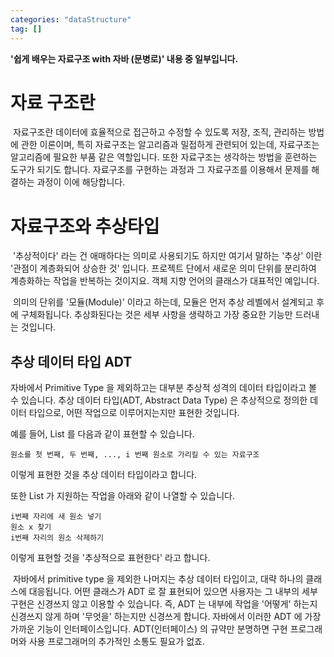 ```yaml
---
categories: "dataStructure"
tag: []
---
```


<div class="notice--danger">
    <b>'쉽게 배우는 자료구조 with 자바 (문병로)' 내용 중 일부입니다.</b>
</div>

# 자료 구조란

​	자료구조란 데이터에 효율적으로 접근하고 수정할 수 있도록 저장, 조직, 관리하는 방법에 관한 이론이며, 특히 자료구조는 알고리즘과 밀접하게 관련되어 있는데, 자료구조는 알고리즘에 필요한 부품 같은 역할입니다. 또한 자료구조는 생각하는 방법을 훈련하는 도구가 되기도 합니다. 자료구조를 구현하는 과정과 그 자료구조를 이용해서 문제를 해결하는 과정이 이에 해당합니다.

# 자료구조와 추상타입

​	'추상적이다' 라는 건 애매하다는 의미로 사용되기도 하지만 여기서 말하는 '추상' 이란 '관점이 계층화되어 상승한 것' 입니다. 프로젝트 단에서 새로운 의미 단위를 분리하여 계층화하는 작업을 반복하는 것이지요. 객체 지향 언어의 클래스가 대표적인 예입니다.

​	의미의 단위를 '모듈(Module)' 이라고 하는데, 모듈은 먼저 추상 레벨에서 설계되고 후에 구체화됩니다. 추상화된다는 것은 세부 사항을 생략하고 가장 중요한 기능만 드러내는 것입니다.

## 추상 데이터 타입 ADT

자바에서 Primitive Type 을 제외하고는 대부분 추상적 성격의 데이터 타입이라고 볼 수 있습니다. 추상 데이터 타입(ADT, Abstract Data Type) 은 추상적으로 정의한 데이터 타입으로, 어떤 작업으로 이루어지는지만 표현한 것입니다. 

예를 들어, List 를 다음과 같이 표현할 수 있습니다. 

```
원소를 첫 번째, 두 번째, ..., i 번째 원소로 가리킬 수 있는 자료구조
```

이렇게 표현한 것을 추상 데이터 타입이라고 합니다.

또한 List 가 지원하는 작업을 아래와 같이 나열할 수 있습니다.

```
i번째 자리에 새 원소 넣기
원소 x 찾기
i번째 자리의 원소 삭제하기
```

이렇게 표현할 것을 '추상적으로 표현한다' 라고 합니다.

​	자바에서 primitive type 을 제외한 나머지는 추상 데이터 타입이고, 대략 하나의 클래스에 대응됩니다. 어떤 클래스가 ADT 로 잘 표현되어 있으면 사용자는 그 내부의 세부 구현은 신경쓰지 않고 이용할 수 있습니다. 즉, ADT 는 내부에 작업을 '어떻게' 하는지 신경쓰지 않게 하며  '무엇을' 하는지만 신경쓰게 합니다. 자바에서 이러한 ADT 에 가장 가까운 기능이 인터페이스입니다. ADT(인터페이스) 의 규약만 분명하면 구현 프로그래머와 사용 프로그래머의 추가적인 소통도 필요가 없죠.

